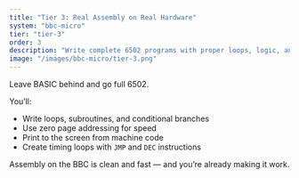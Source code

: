 ```yaml
---
title: "Tier 3: Real Assembly on Real Hardware"
system: "bbc-micro"
tier: "tier-3"
order: 3
description: "Write complete 6502 programs with proper loops, logic, and screen output. Call them from BASIC, or run them directly from memory."
image: "/images/bbc-micro/tier-3.png"
---
```


Leave BASIC behind and go full 6502.

You’ll:
- Write loops, subroutines, and conditional branches
- Use zero page addressing for speed
- Print to the screen from machine code
- Create timing loops with `JMP` and `DEC` instructions

Assembly on the BBC is clean and fast — and you’re already making it work.
